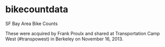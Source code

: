 bikecountdata
=============

SF Bay Area Bike Counts

These were acquired by Frank Proulx and shared at Transportation Camp West (#transpowest) in Berkeley on November 16, 2013.
